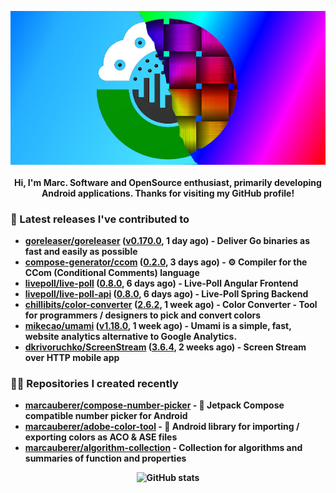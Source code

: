 <p align="center">
	<img src="https://raw.githubusercontent.com/marcauberer/marcauberer/master/images/frontpage-image.jpg">
	<br><br>
	<b>Hi, I'm Marc. Software and OpenSource enthusiast, primarily developing Android applications. Thanks for visiting my GitHub profile!
</p>

### 🚀 Latest releases I've contributed to


- [goreleaser/goreleaser](https://github.com/goreleaser/goreleaser) ([v0.170.0](https://github.com/goreleaser/goreleaser/releases/tag/v0.170.0), 1 day ago) - Deliver Go binaries as fast and easily as possible
- [compose-generator/ccom](https://github.com/compose-generator/ccom) ([0.2.0](https://github.com/compose-generator/ccom/releases/tag/0.2.0), 3 days ago) - ⚙️ Compiler for the CCom (Conditional Comments) language
- [livepoll/live-poll](https://github.com/livepoll/live-poll) ([0.8.0](https://github.com/livepoll/live-poll/releases/tag/0.8.0), 6 days ago) - Live-Poll Angular Frontend
- [livepoll/live-poll-api](https://github.com/livepoll/live-poll-api) ([0.8.0](https://github.com/livepoll/live-poll-api/releases/tag/0.8.0), 6 days ago) - Live-Poll Spring Backend
- [chillibits/color-converter](https://github.com/chillibits/color-converter) ([2.6.2](https://github.com/chillibits/color-converter/releases/tag/2.6.2), 1 week ago) - Color Converter - Tool for programmers / designers to pick and convert colors
- [mikecao/umami](https://github.com/mikecao/umami) ([v1.18.0](https://github.com/mikecao/umami/releases/tag/v1.18.0), 1 week ago) - Umami is a simple, fast, website analytics alternative to Google Analytics.
- [dkrivoruchko/ScreenStream](https://github.com/dkrivoruchko/ScreenStream) ([3.6.4](https://github.com/dkrivoruchko/ScreenStream/releases/tag/3.6.4), 2 weeks ago) - Screen Stream over HTTP mobile app

### 👨‍💻 Repositories I created recently
- [marcauberer/compose-number-picker](https://github.com/marcauberer/compose-number-picker) - 🔢 Jetpack Compose compatible number picker for Android
- [marcauberer/adobe-color-tool](https://github.com/marcauberer/adobe-color-tool) - 🎨 Android library for importing / exporting colors as ACO &amp; ASE files
- [marcauberer/algorithm-collection](https://github.com/marcauberer/algorithm-collection) - Collection for algorithms and summaries of function and properties

<p align="center">
	<img src="https://github-readme-stats.vercel.app/api?username=marcauberer&show_icons=true&theme=dark" alt="GitHub stats">
</p>

